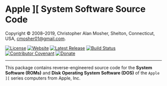 # Apple ][ System Software Source Code

Copyright © 2008–2019, Christopher Alan Mosher, Shelton, Connecticut, USA, <cmosher01@gmail.com>.

[![License](https://img.shields.io/github/license/cmosher01/Apple-II-Source.svg)](https://www.gnu.org/licenses/gpl.html)
[![Website](https://img.shields.io/website/https/cmosher01.github.io/Apple-II-Source.svg)](https://cmosher01.github.io/Apple-II-Source)
[![Latest Release](https://img.shields.io/github/release-pre/cmosher01/Apple-II-Source.svg)](https://github.com/cmosher01/Apple-II-Source/releases/latest)
[![Build Status](https://travis-ci.com/cmosher01/Apple-II-Source.svg?branch=master)](https://travis-ci.com/cmosher01/Apple-II-Source)
[![Contributor Covenant](https://img.shields.io/badge/Contributor%20Covenant-v1.4%20adopted-ff69b4.svg)](./code-of-conduct.md)
[![Donate](https://img.shields.io/badge/Donate-PayPal-green.svg)](https://www.paypal.com/cgi-bin/webscr?cmd=_s-xclick&hosted_button_id=CVSSQ2BWDCKQ2)

---

This package contains reverse-engineered source code for
the **System Software (ROMs)** and **Disk Operating System Software (DOS)**
of the `Apple ][` series computers from Apple, Inc.
